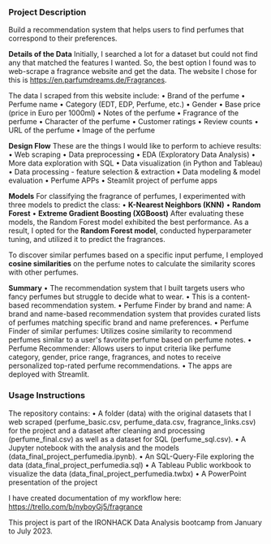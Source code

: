 ### Project Description
Build a recommendation system that helps users to find perfumes that correspond to their preferences.

**Details of the Data**
Initially, I searched a lot for a dataset but could not find any that matched the features I wanted. So, the best option I found was to web-scrape a fragrance website and get the data. The website I chose for this is https://en.parfumdreams.de/Fragrances.

The data I scraped from this website include:
• Brand of the perfume
• Perfume name
• Category (EDT, EDP, Perfume, etc.)
• Gender
• Base price (price in Euro per 1000ml)
• Notes of the perfume
• Fragrance of the perfume
• Character of the perfume
• Customer ratings
• Review counts
• URL of the perfume
• Image of the perfume

**Design Flow**
These are the things I would like to perform to achieve results:
• Web scraping
• Data preprocessing
• EDA (Exploratory Data Analysis)
• More data exploration with SQL
• Data visualization (in Python and Tableau)
• Data processing - feature selection & extraction
• Data modeling & model evaluation
• Perfume APPs
• Steamlit project of perfume apps 

**Models**
For classifying the fragrance of perfumes, I experimented with three models to predict the class:
• **K-Nearest Neighbors (KNN)**
• **Random Forest**
• **Extreme Gradient Boosting (XGBoost)**
After evaluating these models, the Random Forest model exhibited the best performance. As a result, I opted for the **Random Forest model**, conducted hyperparameter tuning, and utilized it to predict the fragrances.

To discover similar perfumes based on a specific input perfume, I employed **cosine similarities** on the perfume notes to calculate the similarity scores with other perfumes.

**Summary**
• The recommendation system that I built targets users who fancy perfumes but struggle to decide what to wear.
• This is a content-based recommendation system.
• Perfume Finder by brand and name: A brand and name-based recommendation system that provides curated lists of perfumes matching specific brand and name preferences.
• Perfume Finder of similar perfumes: Utilizes cosine similarity to recommend perfumes similar to a user's favorite perfume based on perfume notes.
• Perfume Recommender: Allows users to input criteria like perfume category, gender, price range, fragrances, and notes to receive personalized top-rated perfume recommendations.
• The apps are deployed with Streamlit.

### Usage Instructions

The repository contains:
•	A folder (data) with the original datasets that I web scraped (perfume_basic.csv, perfume_data.csv, fragrance_links.csv) for the project and a dataset after cleaning and processing (perfume_final.csv) as well as a dataset for SQL (perfume_sql.csv).
•	A Jupyter notebook with the analysis and the models (data_final_project_perfumedia.ipynb).
•	An SQL-Query-File exploring the data (data_final_project_perfumedia.sql)
•	A Tableau Public workbook to visualize the data (data_final_project_perfumedia.twbx)
• A PowerPoint presentation of the project

I have created documentation of my workflow here: https://trello.com/b/nyboyGj5/fragrance

This project is part of the IRONHACK Data Analysis bootcamp from January to July 2023.

